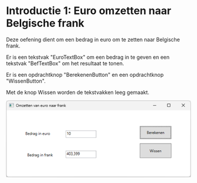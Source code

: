 # Introductie 1: Euro omzetten naar Belgische frank

Deze oefening dient om een bedrag in euro om te zetten naar Belgische
frank.

Er is een tekstvak "EuroTextBox" om een bedrag in te geven en een tekstvak
"BefTextBox" om het resultaat te tonen.

Er is een opdrachtknop "BerekenenButton" en een opdrachtknop "WissenButton".

Met de knop Wissen worden de tekstvakken leeg gemaakt.

![screenshot](./media/image1.png)
